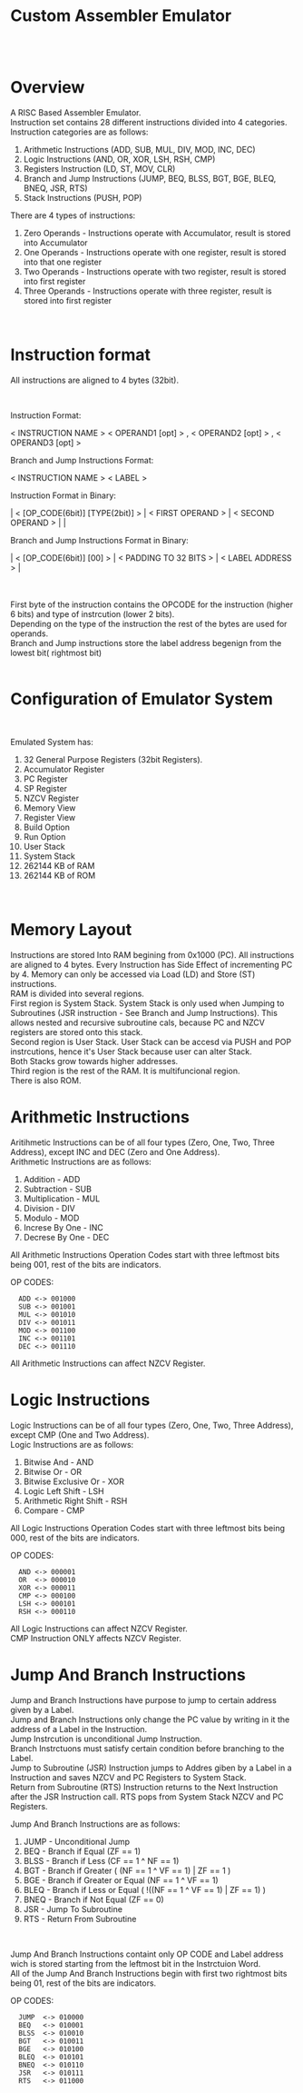 # Custom Assembler Emulator

<br />
<br />




# Overview 

A RISC Based Assembler Emulator. 
<br />
Instruction set contains 28 different instructions divided into 4 categories.
Instruction categories are as follows: 

1. Arithmetic Instructions (ADD, SUB, MUL, DIV, MOD, INC, DEC)
2. Logic Instructions (AND, OR, XOR, LSH, RSH, CMP)
3. Registers Instruction (LD, ST, MOV, CLR)
4. Branch and Jump Instructions (JUMP, BEQ, BLSS, BGT, BGE, BLEQ, BNEQ, JSR, RTS)
5. Stack Instructions (PUSH, POP)

There are 4 types of instructions:

1. Zero Operands   -   Instructions operate with Accumulator, result is stored into Accumulator
2. One Operands    -   Instructions operate with one register, result is stored into that one register
3. Two Operands    -   Instructions operate with two register, result is stored into first register
4. Three Operands  -   Instructions operate with three register, result is stored into first register

<br />

# Instruction format

All instructions are aligned to 4 bytes (32bit).<br />

<br />

Instruction Format: <br />

< INSTRUCTION NAME >  < OPERAND1 [opt] > ,   < OPERAND2 [opt] > ,  < OPERAND3 [opt] >
<br />

Branch and Jump Instructions Format: <br />

< INSTRUCTION NAME > < LABEL >

Instruction Format in Binary: <br />

| < [OP_CODE(6bit)] [TYPE(2bit)] > | < FIRST OPERAND > | < SECOND OPERAND > | <THIRD OPERAND> |

  
  
  Branch and Jump Instructions Format in Binary: 
  
| < [OP_CODE(6bit)] [00] >  | < PADDING TO 32 BITS > | < LABEL ADDRESS > |

  <br />
  <br />
First byte of the instruction contains the OPCODE for the instruction (higher 6 bits) and type of instrcution (lower 2 bits).<br />
Depending on the type of the instruction the rest of the bytes are used for operands. <br />
Branch and Jump instructions store the label address begenign from the lowest bit( rightmost bit)<br />
<br />
  
# Configuration of Emulator System
<br />

Emulated System has:


1. 32 General Purpose Registers (32bit Registers). <br />
2. Accumulator Register
3. PC Register
4. SP Register
5. NZCV Register
6. Memory View
7. Register View
8. Build Option
9. Run Option
10. User Stack
11. System Stack
12. 262144 KB of RAM
13. 262144 KB of ROM
<br />

# Memory Layout

Instructions are stored Into RAM begining from 0x1000 (PC). All instructions are aligned to 4 bytes. Every Instruction has Side Effect of incrementing PC by 4. Memory can only be accessed via Load (LD) and Store (ST) instructions.<br />
RAM is divided into several regions.<br />
First region is System Stack.  System Stack is only used when Jumping to Subroutines (JSR instruction - See Branch and Jump Instructions). This allows nested and recursive subroutine cals, because PC and NZCV registers are stored onto this stack.<br />
Second region is User Stack. User Stack can be accesd via PUSH and POP instrcutions, hence it's User Stack because user can alter Stack.<br />
Both Stacks grow towards higher addresses. <br />
Third region is the rest of the RAM. It is multifuncional region.<br />
There is also ROM.<br />

# Arithmetic Instructions


  Aritihmetic Instructions can be of all four types (Zero, One, Two, Three Address), except INC and DEC (Zero and One Address).<br />
  Arithmetic Instructions are as follows:
  1. Addition - ADD
  2. Subtraction - SUB
  3. Multiplication - MUL
  4. Division - DIV
  5. Modulo - MOD
  6. Increse By One - INC
  7. Decrese By One - DEC

  All Arithmetic Instructions Operation Codes start with three leftmost bits being 001, rest of the bits are indicators. <br />
  
  OP CODES:
      
      ADD <-> 001000
      SUB <-> 001001
      MUL <-> 001010
      DIV <-> 001011
      MOD <-> 001100
      INC <-> 001101
      DEC <-> 001110

  All Arithmetic Instructions can affect NZCV Register. <br />
  
  # Logic Instructions
  
  Logic Instructions can be of all four types (Zero, One, Two, Three Address), except CMP (One and Two Address). <br />
  Logic Instructions are as follows:                                                                            
  1. Bitwise And - AND
  2. Bitwise Or - OR
  3. Bitwise Exclusive Or - XOR
  4. Logic Left Shift - LSH
  5. Arithmetic Right Shift - RSH
  6. Compare - CMP
  
  All Logic Instructions Operation Codes start with three leftmost bits being 000, rest of the bits are indicators. <br />
  
  
  OP CODES:
  
      AND <-> 000001
      OR  <-> 000010
      XOR <-> 000011
      CMP <-> 000100
      LSH <-> 000101
      RSH <-> 000110
  
  All Logic Instructions can affect NZCV Register. <br />
  CMP Instruction ONLY affects NZCV Register. <br />
  
  # Jump And Branch Instructions
  
  
  Jump and Branch Instructions have purpose to jump to certain address given by a Label. <br />
  Jump and Branch Instructions only change the PC value by writing in it the address of a Label in the Instruction. <br />
  Jump Instrcution is unconditional Jump Instruction. <br />
  Branch Instrctuons must satisfy certain condition before branching to the Label. <br />
  Jump to Subroutine (JSR) Instruction jumps to Addres giben by a Label in a Instruction and saves NZCV and PC Registers to System Stack. <br />
  Return from Subroutine (RTS) Instruction returns to the Next Instruction after the JSR Instruction call. RTS pops from System Stack NZCV and PC Registers. <br />
  
  Jump And Branch Instructions are as follows: 
  
  1. JUMP - Unconditional Jump
  2. BEQ  - Branch if Equal (ZF == 1)
  3. BLSS - Branch if Less (CF == 1 ^ NF == 1)
  4. BGT  - Branch if Greater ( (NF == 1 ^ VF == 1) | ZF == 1 )
  5. BGE  - Branch if Greater or Equal (NF == 1 ^ VF == 1)
  6. BLEQ - Branch if Less or Equal ( !((NF == 1 ^ VF == 1) | ZF == 1) )
  7. BNEQ - Branch if Not Equal (ZF == 0)
  8. JSR  - Jump To Subroutine
  9. RTS  - Return From Subroutine
  
  <br />
  
  Jump And Branch Instructions containt only OP CODE and Label address wich is stored starting from the leftmost bit in the Instrctuion Word. <br />
  All of the Jump And Branch Instructions begin with first two rightmost bits being 01, rest of the bits are indicators.
  <br />
  
  
  OP CODES:
      
      JUMP  <-> 010000
      BEQ   <-> 010001
      BLSS  <-> 010010
      BGT   <-> 010011
      BGE   <-> 010100
      BLEQ  <-> 010101
      BNEQ  <-> 010110
      JSR   <-> 010111
      RTS   <-> 011000
  
  
  
  
  
  
  
  
  
  
  
  
  
  
  
  
  
